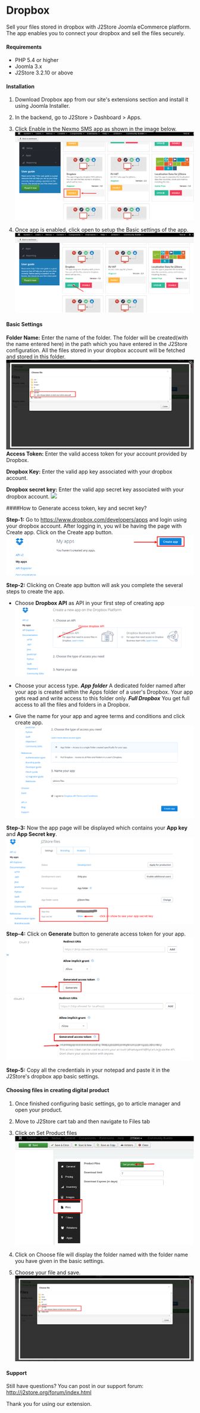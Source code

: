 # Dropbox

Sell your files stored in dropbox with J2Store Joomla eCommerce platform. The app enables you to connect your dropbox and sell the files securely.

#### Requirements

* PHP 5.4 or higher
* Joomla 3.x
* J2Store 3.2.10 or above

#### Installation

1. Download Dropbox app from our site's extensions section and install it using Joomla Installer.

2. In the backend, go to J2Store > Dashboard > Apps.

3. Click Enable in the Nexmo SMS app as shown in the image below.
![](./assets/images/dropbox_09.png)
4. Once app is enabled, click open to setup the Basic settings of the app.
![](./assets/images/dropbox_10.png)

#### Basic Settings

**Folder Name:** Enter the name of the folder. The folder will be created(with the name entered here) in the path which you have entered in the J2Store configuration. All the files stored in your dropbox account will be fetched and stored in this folder.
![](./assets/images/dropbox_07.png)
**Access Token:** Enter the valid access token for your account provided by Dropbox.

**Dropbox Key:** Enter the valid app key associated with your dropbox account.

**Dropbox secret key:** Enter the valid app secret key associated with your dropbox account.
![](./assets/images/dropbox_008.png)

####How to Generate access token, key and secret key?

**Step-1:** Go to https://www.dropbox.com/developers/apps and login using your dropbox account. After logging in, you wil be having the page with Create app. Click on the Create app button.
![](./assets/images/dropbox_01.png)

**Step-2:** Clicking on Create app button will ask you complete the several steps to create the app.

* Choose **Dropbox API** as API in your first step of creating app
![](./assets/images/dropbox_02.png)

* Choose your access type.
***App folder***
A dedicated folder named after your app is created within the Apps folder of a user's Dropbox. Your app gets read and write access to this folder only.
***Full Dropbox***
You get full access to all the files and folders in a Dropbox.

* Give the name for your app and agree terms and conditions and click create app.
![](./assets/images/dropbox_03.png)

**Step-3:** Now the app page will be displayed which contains your **App key** and **App Secret key**.
![](./assets/images/dropbox_04.png)

**Step-4:** Click on **Generate** button to generate access token for your app.
![](./assets/images/dropbox_05.png)
![](./assets/images/dropbox_06.png)

**Step-5:** Copy all the credentials in your notepad and paste it in the J2Store's dropbox app basic settings.

#### Choosing files in creating digital product

1. Once finished configuring basic settings, go to article manager and open your product.
2. Move to J2Store cart tab and then navigate to Files tab
3. Click on Set Product files
![](./assets/images/dropbox_11.png)

4. Click on Choose file will display the folder named with the folder name you have given in the basic settings.
5. Choose your file and save.
![](./assets/images/dropbox_07.png)

#### Support

Still have questions? You can post in our support forum: http://j2store.org/forum/index.html

Thank you for using our extension.